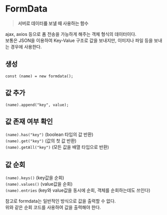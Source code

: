 # FormData
  > **서버로 데이터를 보낼 때 사용하는 함수**

  ajax, axios 등으로 폼 전송을 가능하게 해주는 객체 형식의 데이터이다.  
  보통은 JSON을 이용하여 Key-Value 구조로 값을 보내지만, 이미지나 파일 등을 보내는 경우에 사용한다.

  ## 생성
  ``const (name) = new formdata();``
  
  ## 값 추가
  ``(name).append("key", value);``

  ## 값 존재 여부 확인
  ``(name).has("key")`` (boolean 타입의 값 반환)  
  ``(name).get("key")`` (값의 첫 값 반환)  
  ``(name).getAll("key")`` (모든 값을 배열 타입으로 반환)

  ## 값 순회
  ``(name).keys()`` (key값을 순회)  
  ``(name).values()`` (value값을 순회)  
  ``(name).entries`` (key와 value값을 동시에 순회, 객체를 순회하는데도 쓰인다)  

  참고로 formdata는 일반적인 방식으로 값을 출력할 수 없다.  
  위와 같은 순회 코드를 사용하여 값을 출력해야 한다.